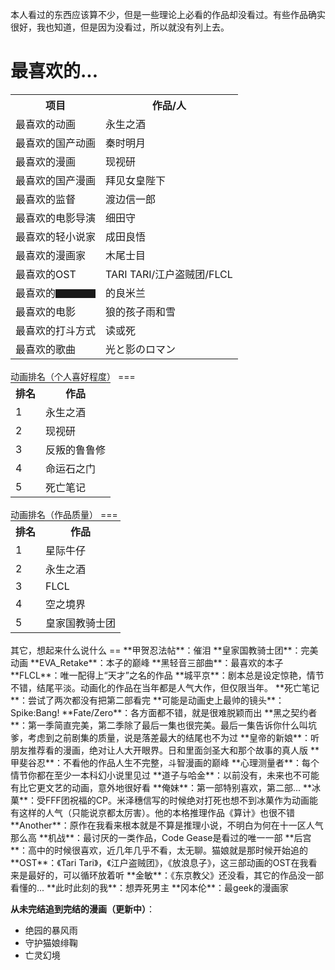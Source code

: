 本人看过的东西应该算不少，但是一些理论上必看的作品却没看过。有些作品确实很好，我也知道，但是因为没看过，所以就没有列上去。

最喜欢的...
==
<table class="tg"  style="margin: auto;">
  <tr>
    <th class="tg-s6z2">项目</th>
    <th class="tg-s6z2">作品/人</th>
  </tr>
  <tr>
    <td class="tg-ifa2">最喜欢的动画</td>
    <td class="tg-ifa2">永生之酒</td>
  </tr>
  <tr>
    <td class="tg-zemy">最喜欢的国产动画</td>
    <td class="tg-zemy">秦时明月</td>
  </tr>
  <tr>
    <td class="tg-5hgy">最喜欢的漫画</td>
    <td class="tg-5hgy">现视研</td>
  </tr>
  <tr>
    <td class="tg-zemy">最喜欢的国产漫画</td>
    <td class="tg-zemy">拜见女皇陛下</td>
  </tr>
  <tr>
    <td class="tg-ifa2">最喜欢的监督</td>
    <td class="tg-ifa2">渡边信一郎</td>
  </tr>
  <tr>
    <td class="tg-zemy">最喜欢的电影导演</td>
    <td class="tg-zemy">细田守</td>
  </tr>
  <tr>
    <td class="tg-ifa2">最喜欢的轻小说家</td>
    <td class="tg-ifa2">成田良悟</td>
  </tr>
  <tr>
    <td class="tg-zemy">最喜欢的漫画家</td>
    <td class="tg-zemy">木尾士目</td>
  </tr>
  <tr>
    <td class="tg-ifa2">最喜欢的OST</td>
    <td class="tg-ifa2">TARI TARI/江户盗贼团/FLCL</td>
  </tr>
  <tr>
    <td class="tg-zemy">最喜欢的▇▇▇▇</td>
    <td class="tg-zemy">的良米兰</td>
  </tr>
  <tr>
    <td class="tg-ifa2">最喜欢的电影</td>
    <td class="tg-ifa2">狼的孩子雨和雪</td>
  </tr>
  <tr>
    <td class="tg-zemy">最喜欢的打斗方式</td>
    <td class="tg-zemy">读或死</td>
  </tr>
  <tr>
    <td class="tg-zemy">最喜欢的歌曲</td>
    <td class="tg-zemy">光と影のロマン</td>
  </tr>
</table>

<br>
动画排名（个人喜好程度）
===

<table class="tg"  style="margin: auto;">
  <tr>
    <th class="tg-s6z2">排名</th>
    <th class="tg-s6z2">作品</th>
  </tr>
  <tr>
    <td class="tg-vn4c">1</td>
    <td class="tg-vn4c">永生之酒</td>
  </tr>
  <tr>
    <td class="tg-031e">2</td>
    <td class="tg-031e">现视研</td>
  </tr>
  <tr>
    <td class="tg-vn4c">3</td>
    <td class="tg-vn4c">反叛的鲁鲁修</td>
  </tr>
  <tr>
    <td class="tg-031e">4</td>
    <td class="tg-031e">命运石之门</td>
  </tr>
  <tr>
    <td class="tg-vn4c">5</td>
    <td class="tg-vn4c">死亡笔记</td>
  </tr>
</table>

<br>
动画排名（作品质量）
===

<table class="tg"  style="margin: auto;">
  <tr>
    <th class="tg-s6z2">排名</th>
    <th class="tg-s6z2">作品</th>
  </tr>
  <tr>
    <td class="tg-5hgy">1</td>
    <td class="tg-5hgy">星际牛仔</td>
  </tr>
  <tr>
    <td class="tg-s6z2">2</td>
    <td class="tg-s6z2">永生之酒</td>
  </tr>
  <tr>
    <td class="tg-5hgy">3</td>
    <td class="tg-5hgy">FLCL</td>
  </tr>
  <tr>
    <td class="tg-s6z2">4</td>
    <td class="tg-s6z2">空之境界</td>
  </tr>
  <tr>
    <td class="tg-5hgy">5</td>
    <td class="tg-vn4c">皇家国教骑士团</td>
  </tr>
</table>

<br>
其它，想起来什么说什么
==
**甲贺忍法帖**：催泪  
**皇家国教骑士团**：完美动画  
**EVA_Retake**：本子的巅峰  
**黑轻音三部曲**：最喜欢的本子  
**FLCL**：唯一配得上“天才”之名的作品  
**城平京**：剧本总是设定惊艳，情节不错，结尾平淡。动画化的作品在当年都是人气大作，但仅限当年。  
**死亡笔记**：尝试了两次都没有把第二部看完  
**可能是动画史上最帅的镜头**：Spike:Bang!  
**Fate/Zero**：各方面都不错，就是很难脱颖而出  
**黑之契约者**：第一季简直完美，第二季除了最后一集也很完美。最后一集告诉你什么叫坑爹，考虑到之前剧集的质量，说是落差最大的结尾也不为过    
**皇帝的新娘**：听朋友推荐看的漫画，绝对让人大开眼界。日和里面剑圣大和那个故事的真人版  
**甲斐谷忍**：不看他的作品人生不完整，斗智漫画的巅峰  
**心理测量者**：每个情节你都在至少一本科幻小说里见过  
**道子与哈金**：以前没有，未来也不可能有比它更文艺的动画，意外地很好看  
**俺妹**：第一部特别喜欢，第二部...   
**冰菓**：受FFF团祝福的CP。米泽穗信写的时候绝对打死也想不到冰菓作为动画能有这样的人气（只能说京都太厉害）。他的本格推理作品《算计》也很不错   
**Another**：原作在我看来根本就是不算是推理小说，不明白为何在十一区人气那么高  
**机战**：最讨厌的一类作品，Code Gease是看过的唯一一部  
**后宫**：高中的时候很喜欢，近几年几乎不看，太无聊。猫娘就是那时候开始追的  
**OST**：《Tari Tari》，《江户盗贼团》，《放浪息子》，这三部动画的OST在我看来是最好的，可以循环放着听  
**金敏**：《东京教父》还没看，其它的作品没一部看懂的...
**此时此刻的我**：想弄死男主
**冈本伦**：最geek的漫画家

**从未完结追到完结的漫画（更新中）**：  

* 绝园的暴风雨
* 守护猫娘绯鞠  
* 亡灵幻境